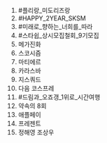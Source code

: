 1. #플리랑_미도리즈랑
2. #HAPPY_2YEAR_SKSM
3. #미래로_향하는_너희를_따라
4. #스타쉽_상시모집철회_9기모집
5. 메가진화
6. 스코시즘
7. 마티에르
8. 카라스바
9. 지스쿼드
10. 다음 코스프레
11. #드림과_오죠갱_1위로_시간여행
12. 약속의 8회
13. 애플페이
14. 프레젠트
15. 정해영 조상우